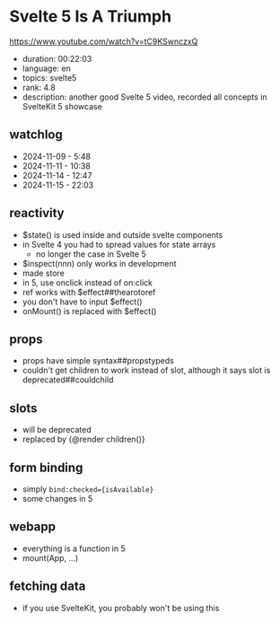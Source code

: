 # Svelte 5 Is A Triumph

https://www.youtube.com/watch?v=tC9KSwnczxQ

- duration: 00:22:03
- language: en
- topics: svelte5
- rank: 4.8
- description: another good Svelte 5 video, recorded all concepts in SvelteKit 5 showcase

## watchlog

- 2024-11-09 - 5:48
- 2024-11-11 - 10:38
- 2024-11-14 - 12:47
- 2024-11-15 - 22:03

## reactivity

- $state() is used inside and outside svelte components
- in Svelte 4 you had to spread values for state arrays
  - no longer the case in Svelte 5
- $inspect(nnn) only works in development
- made store
- in 5, use onclick instead of on:click
- ref works with $effect##thearotoref
- you don't have to input $effect()
- onMount() is replaced with $effect()

## props

- props have simple syntax##propstypeds
- couldn't get children to work instead of slot, although it says slot is deprecated##couldchild

## slots

- will be deprecated
- replaced by {@render children()}

## form binding

- simply `bind:checked={isAvailable}`
- some changes in 5

## webapp

- everything is a function in 5
- mount(App, ...)

## fetching data

- if you use SvelteKit, you probably won't be using this